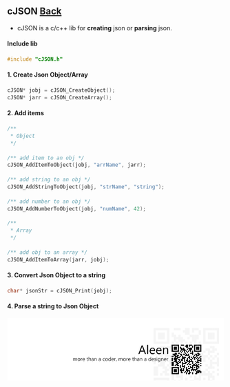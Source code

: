 ## cJSON [Back](./../c.md)

- cJSON is a c/c++ lib for **creating** json or **parsing** json.

#### Include lib

```c
#include "cJSON.h"
```

#### 1. Create Json Object/Array

```c
cJSON* jobj = cJSON_CreateObject();
cJSON* jarr = cJSON_CreateArray();
```

#### 2. Add items

```c
/**
 * Object
 */
 
/** add item to an obj */
cJSON_AddItemToObject(jobj, "arrName", jarr);

/** add string to an obj */
cJSON_AddStringToObject(jobj, "strName", "string");

/** add number to an obj */
cJSON_AddNumberToObject(jobj, "numName", 42);

/**
 * Array
 */
 
/** add obj to an array */
cJSON_AddItemToArray(jarr, jobj);
```

#### 3. Convert Json Object to a string

```c
char* jsonStr = cJSON_Print(jobj);
```

#### 4. Parse a string to Json Object

<a href="http://aleen42.github.io/" target="_blank" ><img src="./../../../pic/tail.gif"></a>
